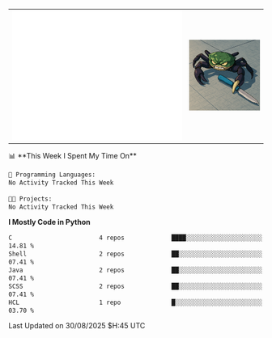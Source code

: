 <table cellspacing="0" cellpadding="0">
    <tr>
        <td class="metrics">
            <picture>
                <img src="./github-metrics.svg"/>
            </picture>
        </td>
        <td class="image">
            <picture>
                <img src="./crap.png" width="400">
            </picture>
        </td>
    </tr>
</table>
<!--START_SECTION:waka-->
📊 **This Week I Spent My Time On** 

```text
💬 Programming Languages: 
No Activity Tracked This Week

🐱‍💻 Projects: 
No Activity Tracked This Week
```

**I Mostly Code in Python** 

```text
C                        4 repos             ████░░░░░░░░░░░░░░░░░░░░░   14.81 % 
Shell                    2 repos             ██░░░░░░░░░░░░░░░░░░░░░░░   07.41 % 
Java                     2 repos             ██░░░░░░░░░░░░░░░░░░░░░░░   07.41 % 
SCSS                     2 repos             ██░░░░░░░░░░░░░░░░░░░░░░░   07.41 % 
HCL                      1 repo              █░░░░░░░░░░░░░░░░░░░░░░░░   03.70 % 
```




 Last Updated on 30/08/2025 $H:45 UTC
<!--END_SECTION:waka-->
